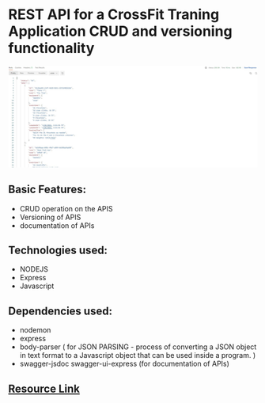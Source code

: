 # REST API for a CrossFit Traning Application CRUD and versioning functionality

<img src="https://github.com/ahmadrazach/Javascript-Challanges/blob/main/REST-APIs/assets/result.jpg" alt="Demo image"/>

## Basic Features:
- CRUD operation on the APIS
- Versioning of APIS
- documentation of APIs

## Technologies used:
- NODEJS
- Express
- Javascript

## Dependencies used:
- nodemon
- express
- body-parser ( for JSON PARSING - process of converting a JSON object in text format to a Javascript object that can be used inside a program. )
- swagger-jsdoc swagger-ui-express (for documentation of APIs)

## <a href="https://www-freecodecamp-org.cdn.ampproject.org/c/s/www.freecodecamp.org/news/rest-api-design-best-practices-build-a-rest-api/amp/#our-example-project">Resource Link</a>
